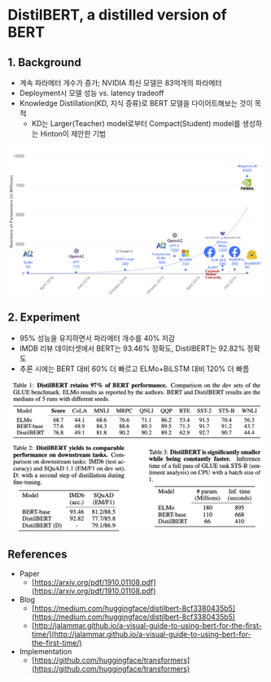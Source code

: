 # DistilBERT, a distilled version of BERT

## 1. Background

* 계속 파라메터 개수가 증가; NVIDIA 최신 모델은 83억개의 파라메터
* Deployment시 모델 성능 vs. latency tradeoff
* Knowledge Distillation\(KD, 지식 증류\)로 BERT 모델을 다이어트해보는 것이 목적
  * KD는 Larger\(Teacher\) model로부터 Compact\(Student\) model를 생성하는 Hinton이 제안한 기법 

![](.gitbook/assets/_2019-12-17__4.45.23.png)

## 2. Experiment

* 95% 성능을 유지하면서 파라메터 개수를 40% 저감
* IMDB 리뷰 데이터셋에서 BERT는 93.46% 정확도, DistilBERT는 92.82% 정확도
* 추론 시에는 BERT 대비 60% 더 빠르고 ELMo+BiLSTM 대비 120% 더 빠름

![](.gitbook/assets/_2019-12-17__5.01.05.png)

## References

* Paper
  * [https://arxiv.org/pdf/1910.01108.pdf](https://arxiv.org/pdf/1910.01108.pdf)
* Blog
  * [https://medium.com/huggingface/distilbert-8cf3380435b5](https://medium.com/huggingface/distilbert-8cf3380435b5)
  * [http://jalammar.github.io/a-visual-guide-to-using-bert-for-the-first-time/](http://jalammar.github.io/a-visual-guide-to-using-bert-for-the-first-time/)
* Implementation
  * [https://github.com/huggingface/transformers](https://github.com/huggingface/transformers)

